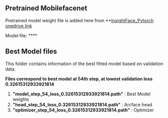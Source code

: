 ## Pretrained Mobilefacenet

Pretrained model weight file is added here from **[InsightFace_Pytorch onedrive link](https://1drv.ms/u/s!AhMqVPD44cDOhkSMHodSH4rhfb5u)

Model file: ****

## **Best Model files**

This folder contains information of the best fitted model based on validation data.

**Files correspond to best model at 54th step, at lowest validation loss 0.32615312933921814**

1. **"model_step_54_loss_0.32615312933921814.path"** : Best Model weights 
2. **"head_step_54_loss_0.32615312933921814.path"** : Arcface head
3. **"optimizer_step_54_loss_0.32615312933921814.path"** : Optimizer
